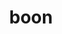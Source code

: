 ---
category: 4-letters
denotation: null
name: boon
reference_link: https://www.etymonline.com/word/boon
root_language: null
root_name: null
title: boon
type: free
word_sums:
- respelling: boon
  sum: 'Boon + '
---